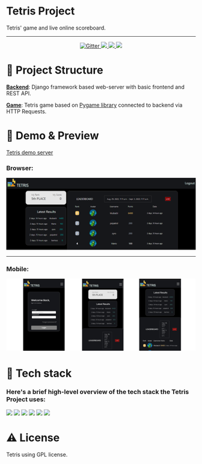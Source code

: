 # Tetris Project
Tetris' game and live online scoreboard.
***

<p align="center">
  <a href="https://github.com/xHeler/tetris/actions/workflows/django-test.yml">
    <img src="https://github.com/xHeler/tetris/actions/workflows/django-test.yml/badge.svg"
         alt="Gitter">
  </a>
  <a href="https://github.com/xHeler/tetris/actions/workflows/django-linting.yml">
  <img src="https://github.com/xHeler/tetris/actions/workflows/django-linting.yml/badge.svg">
  </a>
    <a href="https://desolate-basin-99300.herokuapp.com/">
  <img src="https://heroku-badge.herokuapp.com/?app=desolate-basin-99300">
  </a>
  <a href="#">
  <img src="https://img.shields.io/badge/license-GPL-blue.svg">
  </a>
</p>


# 🧐 Project Structure

**[Backend](/backend/)**:  Django framework based web-server with basic frontend and REST API.

**[Game](/game/)**: Tetris game based on [Pygame library](www.pygame.org/) connected to backend via HTTP Requests.


# 🌟 Demo & Preview
[Tetris demo server](https://desolate-basin-99300.herokuapp.com/)
### Browser: 
<img src="img/homepage.png">

***
### Mobile:
<img src="img/mobile.png">



# 👨‍ Tech stack
### Here's a brief high-level overview of the tech stack the Tetris Project uses:


<img style="width: 135px" src="https://soshace.com/wp-content/uploads/2021/01/879-png-3.png"> <img style="width: 55px" src="https://upload.wikimedia.org/wikipedia/commons/thumb/c/c3/Python-logo-notext.svg/1869px-Python-logo-notext.svg.png"> <img style="width: 65px" src="https://www.docker.com/wp-content/uploads/2022/03/vertical-logo-monochromatic.png"> <img style="width: 65px" src="https://whirly.pl/wp-content/uploads/2017/05/postgresql-logo-300x274.png"> <img style="width: 185px" src="https://upload.wikimedia.org/wikipedia/commons/thumb/e/ec/Heroku_logo.svg/2560px-Heroku_logo.svg.png"> <img style="width: 100px" src="https://upload.wikimedia.org/wikipedia/commons/thumb/1/10/CSS3_and_HTML5_logos_and_wordmarks.svg/2560px-CSS3_and_HTML5_logos_and_wordmarks.svg.png"> 

# ⚠️ License
Tetris using GPL license.
